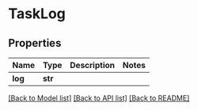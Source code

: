 # TaskLog


## Properties

Name | Type | Description | Notes
------------ | ------------- | ------------- | -------------
**log** | **str** |  | 

[[Back to Model list]](../README.md#models) [[Back to API list]](../README.md#api-endpoints) [[Back to README]](../README.md)


